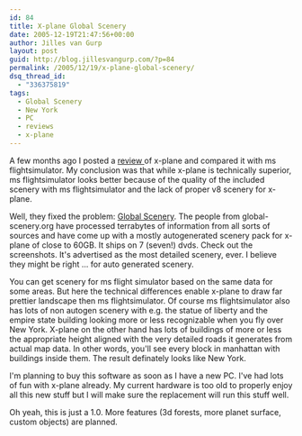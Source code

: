 ```yaml
---
id: 84
title: X-plane Global Scenery
date: 2005-12-19T21:47:56+00:00
author: Jilles van Gurp
layout: post
guid: http://blog.jillesvangurp.com/?p=84
permalink: /2005/12/19/x-plane-global-scenery/
dsq_thread_id:
  - "336375819"
tags:
  - Global Scenery
  - New York
  - PC
  - reviews
  - x-plane
---
```

A few months ago I posted a [review ](https://www.jillesvangurp.com/?p=29)of x-plane and compared it with ms flightsimulator. My conclusion was that while x-plane is technically superior, ms flightsimulator looks better because of the quality of the included scenery with ms flightsimulator and the lack of proper v8 scenery for x-plane.

Well, they fixed the problem:
[Global Scenery](http://www.global-scenery.org/). The people from global-scenery.org have processed terrabytes of information from all sorts of sources and have come up with a mostly autogenerated scenery pack for x-plane of close to 60GB. It ships on 7 (seven!) dvds. Check out the screenshots. It's advertised as the most detailed scenery, ever. I believe they might be right ...  for auto generated scenery.

You can get scenery for ms flight simulator based on the same data for some areas. But here the technical differences enable x-plane to draw far prettier landscape then ms flightsimulator. Of course ms flightsimulator also has lots of non autogen scenery with e.g. the statue of liberty and the empire state building looking more or less recognizable when you fly over New York. X-plane on the other hand has lots of buildings of more or less the appropriate height aligned with the very detailed roads it generates from actual map data. In other words, you'll see every block in manhattan with buildings inside them. The result definately looks like New York.

I'm planning to buy this software as soon as I have a new PC. I've had lots of fun with x-plane already. My current hardware is too old to properly enjoy all this new stuff but I will make sure the replacement will run this stuff well.

Oh yeah, this is just a 1.0. More features (3d forests, more planet surface, custom objects) are planned.